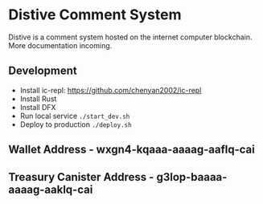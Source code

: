# Distive Comment System
Distive is a comment system hosted on the internet computer blockchain.
More documentation incoming.

## Development
- Install ic-repl: https://github.com/chenyan2002/ic-repl
- Install Rust
- Install DFX
- Run local service `./start_dev.sh`
- Deploy to production `./deploy.sh`

## Wallet Address - wxgn4-kqaaa-aaaag-aaflq-cai
## Treasury Canister Address - g3lop-baaaa-aaaag-aaklq-cai